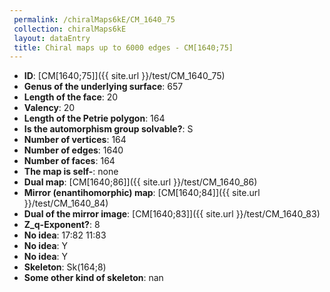```yaml
--- 
 permalink: /chiralMaps6kE/CM_1640_75 
 collection: chiralMaps6kE
 layout: dataEntry
 title: Chiral maps up to 6000 edges - CM[1640;75]
---
```


- **ID**: [CM[1640;75]]({{ site.url }}/test/CM_1640_75)
- **Genus of the underlying surface**: 657
- **Length of the face**: 20
- **Valency**: 20
- **Length of the Petrie polygon**: 164
- **Is the automorphism group solvable?**: S
- **Number of vertices**: 164
- **Number of edges**: 1640
- **Number of faces**: 164
- **The map is self-**: none
- **Dual map**: [CM[1640;86]]({{ site.url }}/test/CM_1640_86)
- **Mirror (enantihomorphic) map**: [CM[1640;84]]({{ site.url }}/test/CM_1640_84)
- **Dual of the mirror image**: [CM[1640;83]]({{ site.url }}/test/CM_1640_83)
- **Z_q-Exponent?**: 8
- **No idea**:  17:82 11:83
- **No idea**: Y
- **No idea**: Y
- **Skeleton**: Sk(164;8)
- **Some other kind of skeleton**: nan
